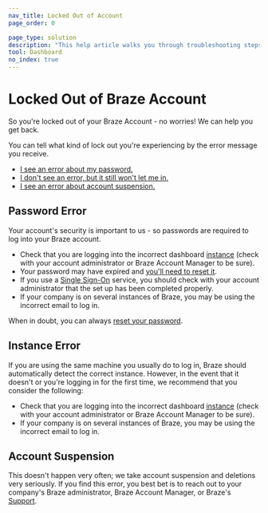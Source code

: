 ```yaml
---
nav_title: Locked Out of Account
page_order: 0

page_type: solution
description: "This help article walks you through troubleshooting steps if you've been locked out of your Braze account."
tool: Dashboard
no_index: true
---
```


# Locked Out of Braze Account	

So you're locked out of your Braze Account - no worries! We can help you get back.	

You can tell what kind of lock out you're experiencing by the error message you receive.	

- [I see an error about my password.](#password-error)	
- [I don't see an error, but it still won't let me in.](#instance-error)	
- [I see an error about account suspension.](#account-suspension)	

## Password Error	
Your account's security is important to us - so passwords are required to log into your Braze account.	

- Check that you are logging into the incorrect dashboard [instance][1] (check with your account administrator or Braze Account Manager to be sure).	
- Your password may have expired and [you'll need to reset it][2].	
- If you use a [Single Sign-On][3] service, you should check with your account administrator that the set up has been completed properly.	
- If your company is on several instances of Braze, you may be using the incorrect email to log in.  	

When in doubt, you can always [reset your password][2].	

## Instance Error	

If you are using the same machine you usually do to log in, Braze should automatically detect the correct instance. However, in the event that it doesn't or you're logging in for the first time, we recommend that you consider the following:	

- Check that you are logging into the incorrect dashboard [instance][1] (check with your account administrator or Braze Account Manager to be sure).	
- If your company is on several instances of Braze, you may be using the incorrect email to log in.	


## Account Suspension	

This doesn't happen very often; we take account suspension and deletions very seriously. If you find this error, you best bet is to reach out to your company's Braze administrator, Braze Account Manager, or Braze's [Support][support].	

[support]: {{site.baseurl}}/support_contact/	
[1]: {{site.baseurl}}/user_guide/administrative/access_braze/braze_instances/#braze-instances	
[2]: {{site.baseurl}}/user_guide/administrative/logging_in_and_security/resetting_your_password/	
[3]: {{site.baseurl}}/user_guide/administrative/logging_in_and_security/single_sign_on/	
